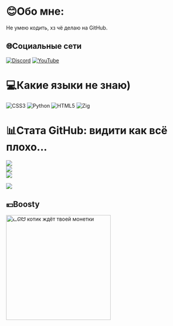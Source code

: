 # 😊Обо мне:
Не умею кодить, хз чё делаю на GitHub.

## 🌐Социальные сети
[![Discord](https://img.shields.io/badge/Discord-%237289DA.svg?logo=discord&logoColor=white)](https://discord.gg/ky6bcdy7KA) [![YouTube](https://img.shields.io/badge/YouTube-%23FF0000.svg?logo=YouTube&logoColor=white)](https://youtube.com/c/https://www.youtube.com/channel/UCtkXzZp9avFVok2BtB1fWXg) 

# 💻Какие языки не знаю)
![CSS3](https://img.shields.io/badge/css3-%231572B6.svg?style=flat&logo=css3&logoColor=white) ![Python](https://img.shields.io/badge/python-3670A0?style=flat&logo=python&logoColor=ffdd54) ![HTML5](https://img.shields.io/badge/html5-%23E34F26.svg?style=flat&logo=html5&logoColor=white) ![Zig](https://img.shields.io/badge/Zig-%23F7A41D.svg?style=flat&logo=zig&logoColor=white)
# 📊Стата GitHub: видити как всё плохо...
![](https://github-readme-stats.vercel.app/api?username=Diramix&theme=nightowl&hide_border=false&include_all_commits=true&count_private=true)<br/>
![](https://github-readme-streak-stats.herokuapp.com/?user=Diramix&theme=nightowl&hide_border=false)<br/>
![](https://github-readme-stats.vercel.app/api/top-langs/?username=Diramix&theme=nightowl&hide_border=false&include_all_commits=true&count_private=true&layout=compact)

[![](https://visitcount.itsvg.in/api?id=Diramix&icon=0&color=0)](https://visitcount.itsvg.in)

  ## 💴Boosty
 </p>
<p align="left">
   <a href="https://boosty.to/diramix">
      <img width="285" alt="ᓚᘏᗢ котик ждёт твоей монетки" src="https://i.imgur.com/McY8PQJ.png">
   </a>
